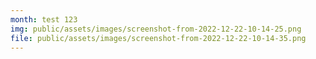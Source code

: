 ```yaml
---
month: test 123
img: public/assets/images/screenshot-from-2022-12-22-10-14-25.png
file: public/assets/images/screenshot-from-2022-12-22-10-14-35.png
---
```

